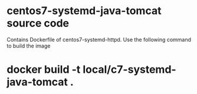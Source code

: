# centos7-systemd-java-tomcat source code
Contains Dockerfile of centos7-systemd-httpd. Use the following command to build the image
# docker build -t local/c7-systemd-java-tomcat .
